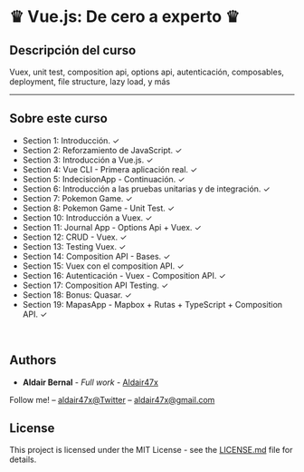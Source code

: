 <h1>♛ Vue.js: De cero a experto ♛ </h1>

<h2>Descripción del curso</h2>

<p>
Vuex, unit test, composition api, options api, autenticación, composables, deployment, file structure, lazy load, y más
</p>

<hr>

<h2>Sobre este curso</h2>
<ul>
  
<li>
 Section 1: Introducción. ✓
</li>

<li>
Section 2: Reforzamiento de JavaScript. ✓
</li>

<li>
Section 3: Introducción a Vue.js. ✓
</li>

<li>
Section 4: Vue CLI - Primera aplicación real. ✓
</li>

<li>
Section 5: IndecisionApp - Continuación. ✓
</li>

<li>
Section 6: Introducción a las pruebas unitarias y de integración. ✓
</li>

<li>
Section 7: Pokemon Game. ✓
</li>

<li>
Section 8: Pokemon Game - Unit Test. ✓
</li>

<li>
Section 10: Introducción a Vuex. ✓
</li>

<li>
Section 11: Journal App - Options Api + Vuex. ✓
</li>

<li>
Section 12: CRUD - Vuex. ✓
</li>

<li>
Section 13: Testing Vuex. ✓
</li>

<li>
Section 14: Composition API - Bases. ✓
</li>

<li>
Section 15: Vuex con el composition API. ✓
</li>

<li>
Section 16: Autenticación - Vuex - Composition API. ✓
</li>

<li>
Section 17: Composition API Testing. ✓
</li>

<li>
Section 18: Bonus: Quasar. ✓
</li>

<li>
Section 19: MapasApp - Mapbox + Rutas + TypeScript + Composition API. ✓
</li>



</ul>


<br>

## Authors

* **Aldair Bernal** - *Full work* - [Aldair47x](https://github.com/Aldair47x)


Follow me! – [aldair47x@Twitter](https://twitter.com/aldair47x) – aldair47x@gmail.com

## License

This project is licensed under the MIT License - see the [LICENSE.md](LICENSE.md) file for details.